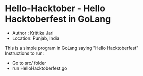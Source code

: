 # Hello-Hacktober - Hello Hacktoberfest in GoLang

-   Author : Krittika Jari
-   Location: Punjab, India

This is a simple program in GoLang saying "Hello Hacktoberfest"
Instructions to run:

-   Go to src/ folder
-   run HelloHacktoberfest.go
